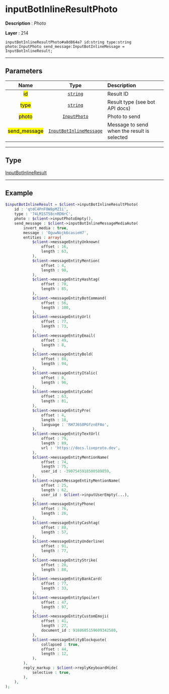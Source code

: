 # inputBotInlineResultPhoto

**Description** : *Photo*

**Layer** : 214

```tl
inputBotInlineResultPhoto#a8d864a7 id:string type:string photo:InputPhoto send_message:InputBotInlineMessage = InputBotInlineResult;
```

---

## Parameters

| Name | Type | Description |
| :---: | :---: | :--- |
| <mark>id</mark> | [`string`](type/string) | Result ID |
| <mark>type</mark> | [`string`](type/string) | Result type (see bot API docs) |
| <mark>photo</mark> | [`InputPhoto`](type/InputPhoto) | Photo to send |
| <mark>send_message</mark> | [`InputBotInlineMessage`](type/InputBotInlineMessage) | Message to send when the result is selected |

---

## Type

[InputBotInlineResult](type/InputBotInlineResult)

---

## Example

```php
$inputBotInlineResult = $client->inputBotInlineResultPhoto(
	id : 'qtdC4PnFOW8pMZ1i',
	type : '74LM1ST58cnRDNrC',
	photo : $client->inputPhotoEmpty(),
	send_message : $client->inputBotInlineMessageMediaAuto(
		invert_media : true,
		message : 'OguwNojk6casieH7',
		entities : array(
			$client->messageEntityUnknown(
				offset : 16,
				length : 63,
			),
			$client->messageEntityMention(
				offset : 4,
				length : 98,
			),
			$client->messageEntityHashtag(
				offset : 78,
				length : 85,
			),
			$client->messageEntityBotCommand(
				offset : 56,
				length : 100,
			),
			$client->messageEntityUrl(
				offset : 77,
				length : 73,
			),
			$client->messageEntityEmail(
				offset : 49,
				length : 8,
			),
			$client->messageEntityBold(
				offset : 88,
				length : 94,
			),
			$client->messageEntityItalic(
				offset : 0,
				length : 96,
			),
			$client->messageEntityCode(
				offset : 63,
				length : 81,
			),
			$client->messageEntityPre(
				offset : 4,
				length : 18,
				language : 'RH7J6S0PGfznEFAo',
			),
			$client->messageEntityTextUrl(
				offset : 79,
				length : 89,
				url : 'https://docs.liveproto.dev',
			),
			$client->messageEntityMentionName(
				offset : 74,
				length : 75,
				user_id : -3907545918500589859,
			),
			$client->inputMessageEntityMentionName(
				offset : 25,
				length : 62,
				user_id : $client->inputUserEmpty(...),
			),
			$client->messageEntityPhone(
				offset : 76,
				length : 26,
			),
			$client->messageEntityCashtag(
				offset : 88,
				length : 57,
			),
			$client->messageEntityUnderline(
				offset : 91,
				length : 77,
			),
			$client->messageEntityStrike(
				offset : 20,
				length : 88,
			),
			$client->messageEntityBankCard(
				offset : 77,
				length : 33,
			),
			$client->messageEntitySpoiler(
				offset : 47,
				length : 97,
			),
			$client->messageEntityCustomEmoji(
				offset : 41,
				length : 27,
				document_id : 9188685159609342580,
			),
			$client->messageEntityBlockquote(
				collapsed : true,
				offset : 44,
				length : 12,
			),
		),
		reply_markup : $client->replyKeyboardHide(
			selective : true,
		),
	),
);
```